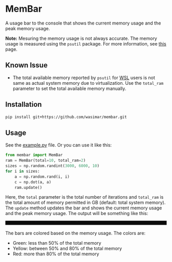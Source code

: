 # MemBar
A usage bar to the console that shows the current memory usage and the peak memory usage.

**Note:**  Mesuring the memory usage is not always accurate. The memory usage is measured using the `psutil` package. For more information, see [this](https://psutil.readthedocs.io/en/latest/#psutil.Process.memory_info) page.

## Known Issue
- The total available memory reported by `psutil` for [WSL](https://en.wikipedia.org/wiki/Windows_Subsystem_for_Linux) users is not same as actual system memory due to virtualization. Use the `total_ram` parameter to set the total available memory manually.

## Installation
```bash
pip install git+https://github.com/wasimar/membar.git
```

## Usage
See the [example.py](example.py) file.
Or you can use it like this:

```python
from membar import MemBar
ram = MemBar(total=10, total_ram=2)
sizes = np.random.randint(3000, 6000, 10)
for i in sizes:
    a = np.random.rand(i, i)
    c = np.dot(a, a)
    ram.update()
```
Here, the `total` parameter is the total number of iterations and `total_ram` is the total amount of memory permitted in GB (default: total system memory). The `update` method updates the bar and shows the current memory usage and the peak memory usage. The output will be something like this:

![demo](doc/demo-gif.gif)

The bars are colored based on the memory usage. The colors are: 
- Green: less than 50% of the total memory
- Yellow: between 50% and 80% of the total memory
- Red: more than 80% of the total memory